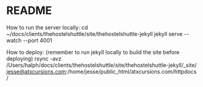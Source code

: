 README
========

How to run the server locally:
cd ~/docs/clients/thehostelshuttle/site/thehostelshuttle-jekyll
jekyll serve --watch --port 4001

How to deploy:
(remember to run jekyll locally to build the site before deploying)
rsync -avz /Users/halph/docs/clients/thehostelshuttle/site/thehostelshuttle-jekyll/_site/ jesse@atxcursions.com:/home/jesse/public_html/atxcursions.com/httpdocs/
